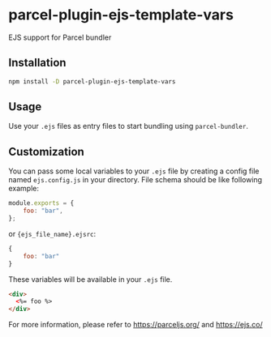 # parcel-plugin-ejs-template-vars

EJS support for Parcel bundler

## Installation

```bash
npm install -D parcel-plugin-ejs-template-vars
```

## Usage

Use your `.ejs` files as entry files to start bundling using `parcel-bundler`.

## Customization

You can pass some local variables to your `.ejs` file by creating a config file named `ejs.config.js` in your directory. File schema should be like following example:

```js
module.exports = {
    foo: "bar",
};
```

or `{ejs_file_name}.ejsrc`:

```js
{
    foo: "bar"
}
```

These variables will be available in your `.ejs` file.

```html
<div>
  <%= foo %>
</div>
```

For more information, please refer to https://parceljs.org/ and https://ejs.co/
